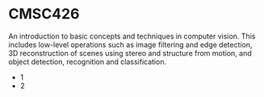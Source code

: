# CMSC426

An introduction to basic concepts and techniques in computer vision. This includes low-level operations such as image filtering and edge detection, 3D reconstruction of scenes using stereo and structure from motion, and object detection, recognition and classification.

* 1
* 2